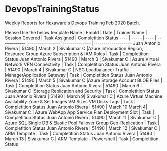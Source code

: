 # DevopsTrainingStatus
Weekly Reports for Hexaware´s Devops Training Feb 2020 Batch.

Please Use the below template
Name | EmpId | Date | Trainer Name | Session Covered | Task Assigned | Completition Status 
---- | ----- | ---- | ------------ |---------------- |-------------- |------------------- 
Juan Antonio Rivera | 51490 | March 2 | Sivakumar C |Azure Introduction Region, Resource Group Azure Subscription & IAM Roles | Task | Completition Status 
Juan Antonio Rivera | 51490 | March 3 | Sivakumar C | Azure Virtual Network VPN Connectivity | Task | Completition Status 
Juan Antonio Rivera | 51490 | March 4 | Sivakumar C | NSG Loadbalancer Traffic ManagerApplication Gateway | Task | Completition Status
Juan Antonio Rivera | 51490 | March 5 | Sivakumar C |Azure Storage Account BLOB Files  | Task | Completition Status 
Juan Antonio Rivera | 51490 | March 6 | Sivakumar C |Storage Replication and Security  | Task | Completition Status 
Juan Antonio Rivera | 51490 | March 9| Sivakumar C | Azure Virtual Machine Availability Zone & Set Images  VM Sizes VM Disks Tags | Task | Completition Status 
Juan Antonio Rivera | 51490 | March 10 March 4| Sivakumar C | Azure WebApp App Service Plan Deployment Slot | Task | Completition Status 
Juan Antonio Rivera | 51490 | March 11 | Sivakumar C | Azure SQL Single DB & Elastic Pool Failover Group Geo-Replication | Task | Completition Status 
Juan Antonio Rivera | 51490 | March 12 | Sivakumar C | ARM Template | Task | Completition Status
Juan Antonio Rivera | 51490 | March 13 | Sivakumar C | ARM Template - Powershell | Task | Completition Status 
